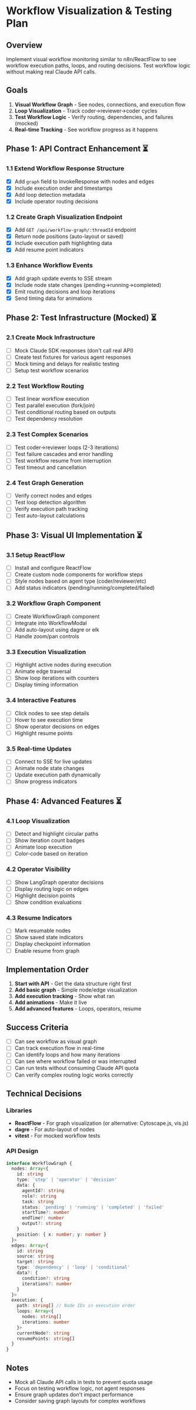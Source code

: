 # Workflow Visualization & Testing Plan

## Overview

Implement visual workflow monitoring similar to n8n/ReactFlow to see workflow execution paths, loops, and routing decisions. Test workflow logic without making real Claude API calls.

## Goals

1. **Visual Workflow Graph** - See nodes, connections, and execution flow
2. **Loop Visualization** - Track coder→reviewer→coder cycles
3. **Test Workflow Logic** - Verify routing, dependencies, and failures (mocked)
4. **Real-time Tracking** - See workflow progress as it happens

## Phase 1: API Contract Enhancement ⏳

### 1.1 Extend Workflow Response Structure

- [x] Add `graph` field to InvokeResponse with nodes and edges
- [x] Include execution order and timestamps
- [x] Add loop detection metadata
- [x] Include operator routing decisions

### 1.2 Create Graph Visualization Endpoint

- [x] Add `GET /api/workflow-graph/:threadId` endpoint
- [x] Return node positions (auto-layout or saved)
- [x] Include execution path highlighting data
- [x] Add resume point indicators

### 1.3 Enhance Workflow Events

- [x] Add graph update events to SSE stream
- [x] Include node state changes (pending→running→completed)
- [x] Emit routing decisions and loop iterations
- [x] Send timing data for animations

## Phase 2: Test Infrastructure (Mocked) ⏳

### 2.1 Create Mock Infrastructure

- [ ] Mock Claude SDK responses (don't call real API)
- [ ] Create test fixtures for various agent responses
- [ ] Mock timing and delays for realistic testing
- [ ] Setup test workflow scenarios

### 2.2 Test Workflow Routing

- [ ] Test linear workflow execution
- [ ] Test parallel execution (fork/join)
- [ ] Test conditional routing based on outputs
- [ ] Test dependency resolution

### 2.3 Test Complex Scenarios

- [ ] Test coder→reviewer loops (2-3 iterations)
- [ ] Test failure cascades and error handling
- [ ] Test workflow resume from interruption
- [ ] Test timeout and cancellation

### 2.4 Test Graph Generation

- [ ] Verify correct nodes and edges
- [ ] Test loop detection algorithm
- [ ] Verify execution path tracking
- [ ] Test auto-layout calculations

## Phase 3: Visual UI Implementation ⏳

### 3.1 Setup ReactFlow

- [ ] Install and configure ReactFlow
- [ ] Create custom node components for workflow steps
- [ ] Style nodes based on agent type (coder/reviewer/etc)
- [ ] Add status indicators (pending/running/completed/failed)

### 3.2 Workflow Graph Component

- [ ] Create WorkflowGraph component
- [ ] Integrate into WorkflowModal
- [ ] Add auto-layout using dagre or elk
- [ ] Handle zoom/pan controls

### 3.3 Execution Visualization

- [ ] Highlight active nodes during execution
- [ ] Animate edge traversal
- [ ] Show loop iterations with counters
- [ ] Display timing information

### 3.4 Interactive Features

- [ ] Click nodes to see step details
- [ ] Hover to see execution time
- [ ] Show operator decisions on edges
- [ ] Highlight resume points

### 3.5 Real-time Updates

- [ ] Connect to SSE for live updates
- [ ] Animate node state changes
- [ ] Update execution path dynamically
- [ ] Show progress indicators

## Phase 4: Advanced Features ⏳

### 4.1 Loop Visualization

- [ ] Detect and highlight circular paths
- [ ] Show iteration count badges
- [ ] Animate loop execution
- [ ] Color-code based on iteration

### 4.2 Operator Visibility

- [ ] Show LangGraph operator decisions
- [ ] Display routing logic on edges
- [ ] Highlight decision points
- [ ] Show condition evaluations

### 4.3 Resume Indicators

- [ ] Mark resumable nodes
- [ ] Show saved state indicators
- [ ] Display checkpoint information
- [ ] Enable resume from graph

## Implementation Order

1. **Start with API** - Get the data structure right first
2. **Add basic graph** - Simple node/edge visualization
3. **Add execution tracking** - Show what ran
4. **Add animations** - Make it live
5. **Add advanced features** - Loops, operators, resume

## Success Criteria

- [ ] Can see workflow as visual graph
- [ ] Can track execution flow in real-time
- [ ] Can identify loops and how many iterations
- [ ] Can see where workflow failed or was interrupted
- [ ] Can run tests without consuming Claude API quota
- [ ] Can verify complex routing logic works correctly

## Technical Decisions

### Libraries

- **ReactFlow** - For graph visualization (or alternative: Cytoscape.js, vis.js)
- **dagre** - For auto-layout of nodes
- **vitest** - For mocked workflow tests

### API Design

```typescript
interface WorkflowGraph {
  nodes: Array<{
    id: string
    type: 'step' | 'operator' | 'decision'
    data: {
      agentId?: string
      role?: string
      task: string
      status: 'pending' | 'running' | 'completed' | 'failed'
      startTime?: number
      endTime?: number
      output?: string
    }
    position: { x: number; y: number }
  }>
  edges: Array<{
    id: string
    source: string
    target: string
    type: 'dependency' | 'loop' | 'conditional'
    data?: {
      condition?: string
      iterations?: number
    }
  }>
  execution: {
    path: string[] // Node IDs in execution order
    loops: Array<{
      nodes: string[]
      iterations: number
    }>
    currentNode?: string
    resumePoints: string[]
  }
}
```

## Notes

- Mock all Claude API calls in tests to prevent quota usage
- Focus on testing workflow logic, not agent responses
- Ensure graph updates don't impact performance
- Consider saving graph layouts for complex workflows
